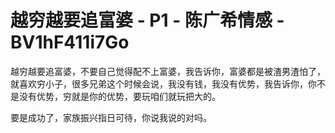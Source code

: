 # 越穷越要追富婆 - P1 - 陈广希情感 - BV1hF411i7Go

越穷越要追富婆，不要自己觉得配不上富婆，我告诉你，富婆都是被渣男渣怕了，就喜欢穷小子，很多兄弟这个时候会说，我没有钱，我没有优势，我告诉你，你不是没有优势，穷就是你的优势，要玩咱们就玩把大的。

要是成功了，家族振兴指日可待，你说我说的对吗。